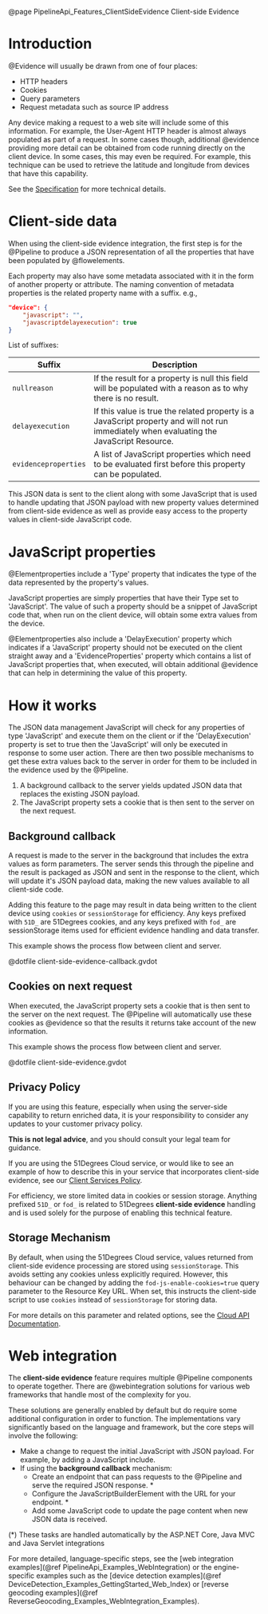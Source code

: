 @page PipelineApi_Features_ClientSideEvidence Client-side Evidence

# Introduction

@Evidence will usually be drawn from one of four places:

* HTTP headers
* Cookies
* Query parameters
* Request metadata such as source IP address

Any device making a request to a web site will include some of this information.
For example, the User-Agent HTTP header is almost always populated as part of a
request.
In some cases though, additional @evidence providing more detail can be obtained
from code running directly on the client device. In some cases, this may even be 
required.
For example, this technique can be used to retrieve the latitude and longitude 
from devices that have this capability.

See the
[Specification](https://github.com/51Degrees/specifications/blob/main/pipeline-specification/features/web-integration.md#client-side-features)
for more technical details.

# Client-side data

When using the client-side evidence integration, the first step is for the @Pipeline
to produce a JSON representation of all the properties that have been populated
by @flowelements.

Each property may also have some metadata associated with it in the form of 
another property or attribute. The naming convention of metadata properties 
is the related property name with a suffix. e.g., 

```json
"device": {
	"javascript": "",
	"javascriptdelayexecution": true
}
```

List of suffixes:

| Suffix | Description |
| ------ | ----------- |
| ``nullreason`` | If the result for a property is null this field will be populated with a reason as to why there is no result. |
| ``delayexecution`` | If this value is true the related property is a JavaScript property and will not run immediately when evaluating the JavaScript Resource. |
| ``evidenceproperties`` | A list of JavaScript properties which need to be evaluated first before this property can be populated. |

This JSON data is sent to the client along with some JavaScript that is used to
handle updating that JSON payload with new property values determined from 
client-side evidence as well as provide easy access to the property values 
in client-side JavaScript code.

# JavaScript properties

@Elementproperties include a 'Type' property that indicates the type of the 
data represented by the property's values.

JavaScript properties are simply properties that have their Type set to 'JavaScript'.
The value of such a property should be a snippet of JavaScript code that, when run on
the client device, will obtain some extra values from the device. 

@Elementproperties also include a 'DelayExecution' property which indicates if a 'JavaScript' property
should not be executed on the client straight away and a 'EvidenceProperties' property which
contains a list of JavaScript properties that, when executed, will obtain additional 
@evidence that can help in determining the value of this property.

# How it works

The JSON data management JavaScript will check for any properties of type 'JavaScript'
and execute them on the client or if the 'DelayExecution' property is set to true then 
the 'JavaScript' will only be executed in response to some user action. There are then two 
possible mechanisms to get these extra values back to the server in order for them to 
be included in the evidence used by the @Pipeline.

1. A background callback to the server yields updated JSON data that replaces 
the existing JSON payload.
2. The JavaScript property sets a cookie that is then sent to the server on the
next request.

## Background callback

A request is made to the server in the background that includes the extra values 
as form parameters. The server sends this through the pipeline and the result is 
packaged as JSON and sent in the response to the client, which will update it's 
JSON payload data, making the new values available to all client-side code.

Adding this feature to the page may result in data being written to the client
device using `cookies` or `sessionStorage` for efficiency.
Any keys prefixed with `51D_` are 51Degrees cookies,
and any keys prefixed with `fod_` are sessionStorage items used for efficient
evidence handling and data transfer.

This example shows the process flow between client and server.

@dotfile client-side-evidence-callback.gvdot

## Cookies on next request

When executed, the JavaScript property sets a cookie that is then sent to the 
server on the next request. The @Pipeline will automatically use these cookies
as @evidence so that the results it returns take account of the new information.

This example shows the process flow between client and server.

@dotfile client-side-evidence.gvdot

## Privacy Policy

If you are using this feature, especially when using the server-side capability
to return enriched data, it is your responsibility to consider any updates to
your customer privacy policy.

**This is not legal advice**, and you should consult your legal team for guidance.

If you are using the 51Degrees Cloud service, or would like to see an example
of how to describe this in your service that incorporates client-side evidence,
see our [Client Services Policy](https://51degrees.com/terms/client-services-privacy-policy/20240430).

For efficiency, we store limited data in cookies or session storage.
Anything prefixed `51D_` or `fod_` is related to 51Degrees **client-side evidence**
handling and is used solely for the purpose of enabling this technical feature.

## Storage Mechanism

By default, when using the 51Degrees Cloud service, values returned from client-side
evidence processing are stored using `sessionStorage`. This avoids setting any
cookies unless explicitly required. However, this behaviour can be changed by
adding the `fod-js-enable-cookies=true` query parameter to the Resource Key URL.
When set, this instructs the client-side script to use `cookies` instead of 
`sessionStorage` for storing data.

For more details on this parameter and related options, see the [Cloud API Documentation](https://cloud.51degrees.com/api-docs/index.html).

# Web integration

The **client-side evidence** feature requires multiple @Pipeline components to operate
together. There are @webintegration solutions for various web frameworks that handle 
most of the complexity for you.

These solutions are generally enabled by default but do require some additional 
configuration in order to function. The implementations vary significantly based 
on the language and framework, but the core steps will involve the following:

- Make a change to request the initial JavaScript with JSON payload. 
For example, by adding a JavaScript include.
- If using the **background callback** mechanism:
  - Create an endpoint that can pass requests to the @Pipeline and serve the 
  required JSON response. *
  - Configure the JavaScriptBuilderElement with the URL for your endpoint. *
  - Add some JavaScript code to update the page content when new JSON data is
  received.

(*) These tasks are handled automatically by the ASP.NET Core, Java MVC 
and Java Servlet integrations

For more detailed, language-specific steps, see the 
[web integration examples](@ref PipelineApi_Examples_WebIntegration) or the engine-specific 
examples such as the 
[device detection examples](@ref DeviceDetection_Examples_GettingStarted_Web_Index)
or [reverse geocoding examples](@ref ReverseGeocoding_Examples_WebIntegration_Examples).
